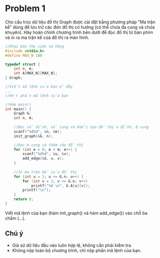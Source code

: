 # Problem 1

Cho cấu trúc dữ liệu đồ thị Graph được cài đặt bằng phương pháp "Ma trận kề" dùng để lưu trữ các đơn đồ thị có hướng (có thể chứa đa cung và chứa khuyên). Hãy hoàn chỉnh chương trình bên dưới để đọc đồ thị từ bàn phím và in ra ma trận kề của đồ thị ra màn hình.

```c
//Khai báo thư viện và hằng
#include <stdio.h>
#define MAX_N 100

typedef struct {
    int n, m;
    int A[MAX_N][MAX_N];
} Graph;

//Viết mã lệnh của bạn ở đây
...
//Hết phần mã lệnh của bạn

//Hàm main()
int main() {
    Graph G;
    int n, m;
    
    //Đọc số đỉnh, số cung và khởi tạo đồ thị n đỉnh, 0 cung
    scanf("%d%d", &n, &m);
    init_graph(&G, n);

    //Đọc m cung và thêm vào đồ thị
    for (int e = 0; e < m; e++) {
        scanf("%d%d", &u, &v);
        add_edge(&G, u, v);
    }
    
    //In ma trận kề của đồ thị
    for (int u = 1; u <= G.n; u++) {
        for (int v = 1; v <= G.n; v++)
            printf("%d \n", G.A[u][v]);
        printf("\n");
    }
    return 0;
}
```

Viết mã lệnh của bạn (hàm init_graph() và hàm add_edge()) vào chỗ ba chấm (...).

## Chú ý

- Giả sử dữ liệu đầu vào luôn hợp lệ, không cần phải kiểm tra.
- Không nộp toàn bộ chương trình, chỉ nộp phần mã lệnh của bạn.
